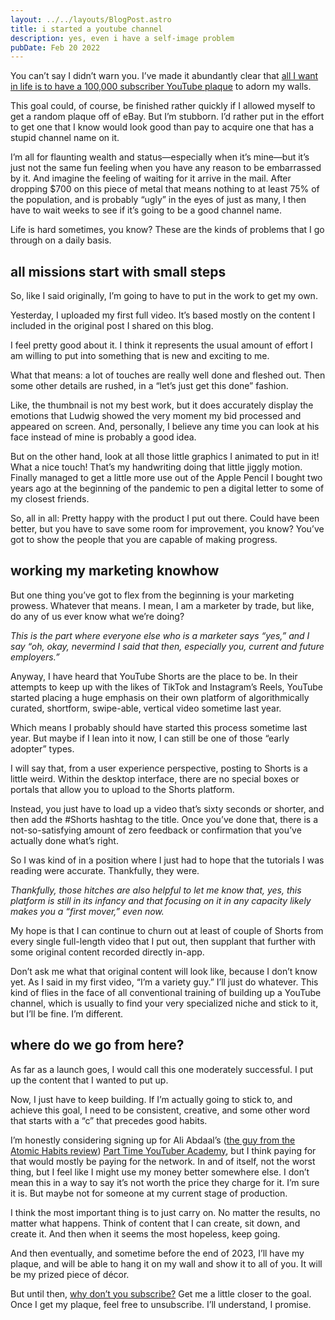```yaml
---
layout: ../../layouts/BlogPost.astro
title: i started a youtube channel
description: yes, even i have a self-image problem
pubDate: Feb 20 2022
---
```

<!--StartFragment-->

You can’t say I didn’t warn you. I’ve made it abundantly clear that [all I want in life is to have a 100,000 subscriber YouTube plaque](https://www.helloitsbrian.com/blog/i-want-a-100000-subscriber-youtube-plaque) to adorn my walls.

This goal could, of course, be finished rather quickly if I allowed myself to get a random plaque off of eBay. But I’m stubborn. I’d rather put in the effort to get one that I know would look good than pay to acquire one that has a stupid channel name on it.

I’m all for flaunting wealth and status—especially when it’s mine—but it’s just not the same fun feeling when you have any reason to be embarrassed by it. And imagine the feeling of waiting for it arrive in the mail. After dropping $700 on this piece of metal that means nothing to at least 75% of the population, and is probably “ugly” in the eyes of just as many, I then have to wait weeks to see if it’s going to be a good channel name.

Life is hard sometimes, you know? These are the kinds of problems that I go through on a daily basis.

## all missions start with small steps

So, like I said originally, I’m going to have to put in the work to get my own.

Yesterday, I uploaded my first full video. It’s based mostly on the content I included in the original post I shared on this blog.

I feel pretty good about it. I think it represents the usual amount of effort I am willing to put into something that is new and exciting to me.

What that means: a lot of touches are really well done and fleshed out. Then some other details are rushed, in a “let’s just get this done” fashion.

Like, the thumbnail is not my best work, but it does accurately display the emotions that Ludwig showed the very moment my bid processed and appeared on screen. And, personally, I believe any time you can look at his face instead of mine is probably a good idea.

But on the other hand, look at all those little graphics I animated to put in it! What a nice touch! That’s my handwriting doing that little jiggly motion. Finally managed to get a little more use out of the Apple Pencil I bought two years ago at the beginning of the pandemic to pen a digital letter to some of my closest friends.

So, all in all: Pretty happy with the product I put out there. Could have been better, but you have to save some room for improvement, you know? You’ve got to show the people that you are capable of making progress.

## working my marketing knowhow

But one thing you’ve got to flex from the beginning is your marketing prowess. Whatever that means. I mean, I am a marketer by trade, but like, do any of us ever know what we’re doing?

*This is the part where everyone else who is a marketer says “yes,” and I say “oh, okay, nevermind I said that then, especially you, current and future employers.”*

Anyway, I have heard that YouTube Shorts are the place to be. In their attempts to keep up with the likes of TikTok and Instagram’s Reels, YouTube started placing a huge emphasis on their own platform of algorithmically curated, shortform, swipe-able, vertical video sometime last year.

Which means I probably should have started this process sometime last year. But maybe if I lean into it now, I can still be one of those “early adopter” types.

I will say that, from a user experience perspective, posting to Shorts is a little weird. Within the desktop interface, there are no special boxes or portals that allow you to upload to the Shorts platform.

Instead, you just have to load up a video that’s sixty seconds or shorter, and then add the #Shorts hashtag to the title. Once you’ve done that, there is a not-so-satisfying amount of zero feedback or confirmation that you’ve actually done what’s right.

So I was kind of in a position where I just had to hope that the tutorials I was reading were accurate. Thankfully, they were.

*Thankfully, those hitches are also helpful to let me know that, yes, this platform is still in its infancy and that focusing on it in any capacity likely makes you a “first mover,” even now.*

My hope is that I can continue to churn out at least of couple of Shorts from every single full-length video that I put out, then supplant that further with some original content recorded directly in-app.

Don’t ask me what that original content will look like, because I don’t know yet. As I said in my first video, “I’m a variety guy.” I’ll just do whatever. This kind of flies in the face of all conventional training of building up a YouTube channel, which is usually to find your very specialized niche and stick to it, but I’ll be fine. I’m different.

## where do we go from here?

As far as a launch goes, I would call this one moderately successful. I put up the content that I wanted to put up.

Now, I just have to keep building. If I’m actually going to stick to, and achieve this goal, I need to be consistent, creative, and some other word that starts with a “c” that precedes good habits.

I’m honestly considering signing up for Ali Abdaal’s ([the guy from the Atomic Habits review](https://www.helloitsbrian.com/blog/atomic-habits)) [Part Time YouTuber Academy](https://academy.aliabdaal.com), but I think paying for that would mostly be paying for the network. In and of itself, not the worst thing, but I feel like I might use my money better somewhere else. I don’t mean this in a way to say it’s not worth the price they charge for it. I’m sure it is. But maybe not for someone at my current stage of production.

I think the most important thing is to just carry on. No matter the results, no matter what happens. Think of content that I can create, sit down, and create it. And then when it seems the most hopeless, keep going.

And then eventually, and sometime before the end of 2023, I’ll have my plaque, and will be able to hang it on my wall and show it to all of you. It will be my prized piece of décor.

But until then, [why don’t you subscribe?](https://www.youtube.com/channel/UCg-Sgg-1y4h-VT5gSlZXK0g?sub_confirmation=1) Get me a little closer to the goal. Once I get my plaque, feel free to unsubscribe. I’ll understand, I promise.